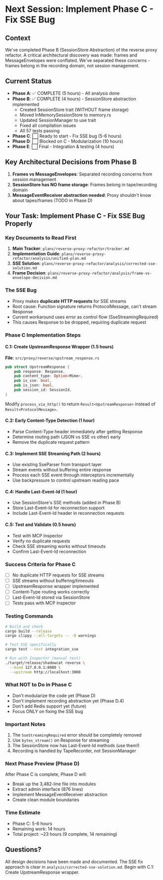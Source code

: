 # Next Session: Implement Phase C - Fix SSE Bug

## Context
We've completed Phase B (SessionStore Abstraction) of the reverse proxy refactor. A critical architectural discovery was made: frames and MessageEnvelopes were conflated. We've separated these concerns - frames belong in the recording domain, not session management.

## Current Status
- **Phase A**: ✅ COMPLETE (5 hours) - All analysis done
- **Phase B**: ✅ COMPLETE (4 hours) - SessionStore abstraction implemented
  - Created SessionStore trait (WITHOUT frame storage)
  - Moved InMemorySessionStore to memory.rs
  - Updated SessionManager to use trait
  - Fixed all compilation issues
  - All 57 tests passing
- **Phase C**: ⬜ Ready to start - Fix SSE bug (5-6 hours)
- **Phase D**: ⬜ Blocked on C - Modularization (10 hours)
- **Phase E**: ⬜ Final - Integration & testing (4 hours)

## Key Architectural Decisions from Phase B
1. **Frames vs MessageEnvelopes**: Separated recording concerns from session management
2. **SessionStore has NO frame storage**: Frames belong in tape/recording domain
3. **MessageEventReceiver abstraction needed**: Proxy shouldn't know about tapes/frames (TODO in Phase D)

## Your Task: Implement Phase C - Fix SSE Bug Properly

### Key Documents to Read First
1. **Main Tracker**: `plans/reverse-proxy-refactor/tracker.md`
2. **Implementation Guide**: `plans/reverse-proxy-refactor/analysis/unified-plan.md`
3. **SSE Solution**: `plans/reverse-proxy-refactor/analysis/corrected-sse-solution.md`
4. **Frame Decision**: `plans/reverse-proxy-refactor/analysis/frame-vs-envelope-decision.md`

### The SSE Bug
- Proxy makes **duplicate HTTP requests** for SSE streams
- Root cause: Function signature returns ProtocolMessage, can't stream Response
- Current workaround uses error as control flow (SseStreamingRequired)
- This causes Response to be dropped, requiring duplicate request

### Phase C Implementation Steps

#### C.1: Create UpstreamResponse Wrapper (1.5 hours)
**File**: `src/proxy/reverse/upstream_response.rs`

```rust
pub struct UpstreamResponse {
    pub response: Response,
    pub content_type: Option<Mime>,
    pub is_sse: bool,
    pub is_json: bool,
    pub session_id: SessionId,
}
```

Modify `process_via_http()` to return `Result<UpstreamResponse>` instead of `Result<ProtocolMessage>`.

#### C.2: Early Content-Type Detection (1 hour)
- Parse Content-Type header immediately after getting Response
- Determine routing path (JSON vs SSE vs other) early
- Remove the duplicate request pattern

#### C.3: Implement SSE Streaming Path (2 hours)
- Use existing SseParser from transport layer
- Stream events without buffering entire response
- Process each SSE event through interceptors incrementally
- Use backpressure to control upstream reading pace

#### C.4: Handle Last-Event-Id (1 hour)
- Use SessionStore's SSE methods (added in Phase B)
- Store Last-Event-Id for reconnection support
- Include Last-Event-Id header in reconnection requests

#### C.5: Test and Validate (0.5 hours)
- Test with MCP Inspector
- Verify no duplicate requests
- Check SSE streaming works without timeouts
- Confirm Last-Event-Id reconnection

### Success Criteria for Phase C
- [ ] No duplicate HTTP requests for SSE streams
- [ ] SSE streams without buffering/timeouts
- [ ] UpstreamResponse wrapper implemented
- [ ] Content-Type routing works correctly
- [ ] Last-Event-Id stored via SessionStore
- [ ] Tests pass with MCP Inspector

### Testing Commands
```bash
# Build and check
cargo build --release
cargo clippy --all-targets -- -D warnings

# Test SSE specifically
cargo test --test integration_sse

# Run with Inspector (manual test)
./target/release/shadowcat reverse \
  --bind 127.0.0.1:8080 \
  --upstream http://localhost:3000
```

### What NOT to Do in Phase C
- Don't modularize the code yet (Phase D)
- Don't implement recording abstraction yet (Phase D.4)
- Don't add Redis support yet (future)
- Focus ONLY on fixing the SSE bug

### Important Notes
1. The `SseStreamingRequired` error should be completely removed
2. Use `bytes_stream()` on Response for streaming
3. The SessionStore now has Last-Event-Id methods (use them!)
4. Recording is handled by TapeRecorder, not SessionManager

### Next Phase Preview (Phase D)
After Phase C is complete, Phase D will:
- Break up the 3,482-line file into modules
- Extract admin interface (876 lines)
- Implement MessageEventReceiver abstraction
- Create clean module boundaries

### Time Estimate
- Phase C: 5-6 hours
- Remaining work: 14 hours
- Total project: ~23 hours (9 complete, 14 remaining)

## Questions?
All design decisions have been made and documented. The SSE fix approach is clear in `analysis/corrected-sse-solution.md`. Begin with C.1: Create UpstreamResponse wrapper.